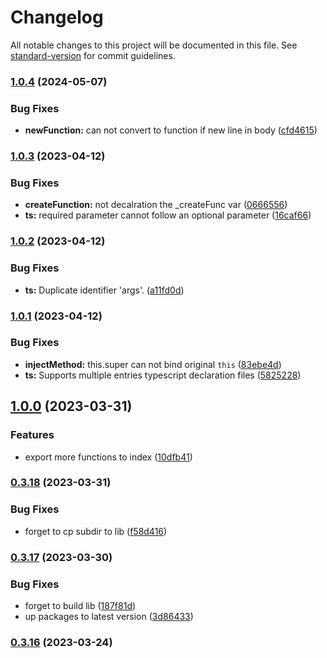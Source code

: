 # Changelog

All notable changes to this project will be documented in this file. See [standard-version](https://github.com/conventional-changelog/standard-version) for commit guidelines.

### [1.0.4](https://github.com/snowyu/util-ex.js/compare/v1.0.3...v1.0.4) (2024-05-07)


### Bug Fixes

* **newFunction:** can not convert to function if new line in body ([cfd4615](https://github.com/snowyu/util-ex.js/commit/cfd461534caf5b989328e34c061d1dc68c949e27))

### [1.0.3](https://github.com/snowyu/util-ex.js/compare/v1.0.2...v1.0.3) (2023-04-12)


### Bug Fixes

* **createFunction:** not decalration the _createFunc var ([0666556](https://github.com/snowyu/util-ex.js/commit/0666556084580385b4e20686d0ab564b85b8b3ea))
* **ts:** required parameter cannot follow an optional parameter ([16caf66](https://github.com/snowyu/util-ex.js/commit/16caf66a81900426a22ddcea7c45adce023e91f7))

### [1.0.2](https://github.com/snowyu/util-ex.js/compare/v1.0.1...v1.0.2) (2023-04-12)


### Bug Fixes

* **ts:** Duplicate identifier 'args'. ([a11fd0d](https://github.com/snowyu/util-ex.js/commit/a11fd0d37206dcd8ad6d965f7c3715e7f21a1fad))

### [1.0.1](https://github.com/snowyu/util-ex.js/compare/v1.0.0...v1.0.1) (2023-04-12)


### Bug Fixes

* **injectMethod:** this.super can not bind original `this` ([83ebe4d](https://github.com/snowyu/util-ex.js/commit/83ebe4d79cdbeb29fadd617ad6feb036d16ab8cd))
* **ts:** Supports multiple entries typescript declaration files ([5825228](https://github.com/snowyu/util-ex.js/commit/5825228e6edef1a8a0566c69d941534e168acb43))

## [1.0.0](https://github.com/snowyu/util-ex.js/compare/v0.3.18...v1.0.0) (2023-03-31)


### Features

* export more functions to index ([10dfb41](https://github.com/snowyu/util-ex.js/commit/10dfb41bc4d030e932d89e70ea75b7e88edbacc6))

### [0.3.18](https://github.com/snowyu/util-ex.js/compare/v0.3.17...v0.3.18) (2023-03-31)


### Bug Fixes

* forget to cp subdir to lib ([f58d416](https://github.com/snowyu/util-ex.js/commit/f58d416f51acbfc2ef54a707e547fd574330296b))

### [0.3.17](https://github.com/snowyu/util-ex.js/compare/v0.3.16...v0.3.17) (2023-03-30)


### Bug Fixes

* forget to build lib ([187f81d](https://github.com/snowyu/util-ex.js/commit/187f81dd677018e1d864c3c4f57a9a3646dcce2e))
* up packages to latest version ([3d86433](https://github.com/snowyu/util-ex.js/commit/3d86433c2127db6551cb840d2929d600377df11d))

### [0.3.16](https://github.com/snowyu/util-ex.js/compare/v0.3.15...v0.3.16) (2023-03-24)
